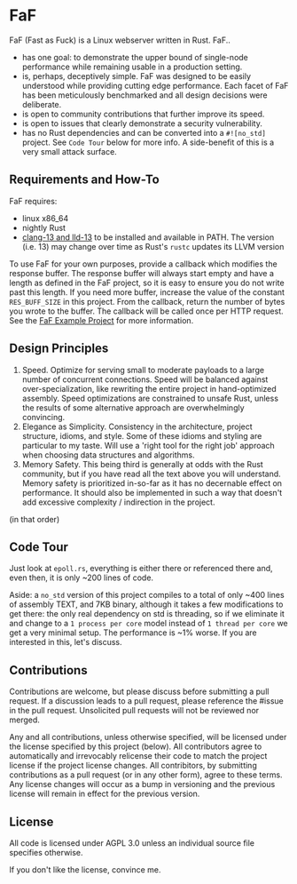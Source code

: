 # FaF
FaF (Fast as Fuck) is a Linux webserver written in Rust. FaF..
* has one goal: to demonstrate the upper bound of single-node performance while remaining usable in a production setting.
* is, perhaps, deceptively simple. FaF was designed to be easily understood while providing cutting edge performance. Each facet of FaF has been meticulously benchmarked and all design decisions were deliberate.
* is open to community contributions that further improve its speed.
* is open to issues that clearly demonstrate a security vulnerability.
* has no Rust dependencies and can be converted into a `#![no_std]` project. See `Code Tour` below for more info. A side-benefit of this is a very small attack surface.

## Requirements and How-To

FaF requires:
* linux x86_64
* nightly Rust
* [clang-13 and lld-13](https://apt.llvm.org/) to be installed and available in PATH. The version (i.e. 13) may change over time as Rust's `rustc` updates its LLVM version


To use FaF for your own purposes, provide a callback which modifies the response buffer. The response buffer will always start empty and have a length as defined in the FaF project, so it is easy to ensure you do not write past this length. If you need more buffer, increase the value of the constant `RES_BUFF_SIZE` in this project. From the callback, return the number of bytes you wrote to the buffer. The callback will be called once per HTTP request. See the [FaF Example Project](https://github.com/errantmind/faf-example) for more information.

## Design Principles
1. Speed. Optimize for serving small to moderate payloads to a large number of concurrent connections. Speed will be balanced against over-specialization, like rewriting the entire project in hand-optimized assembly. Speed optimizations are constrained to unsafe Rust, unless the results of some alternative approach are overwhelmingly convincing.
2. Elegance as Simplicity. Consistency in the architecture, project structure, idioms, and style. Some of these idioms and styling are particular to my taste. Will use a 'right tool for the right job' approach when choosing data structures and algorithms.
3. Memory Safety. This being third is generally at odds with the Rust community, but if you have read all the text above you will understand. Memory safety is prioritized in-so-far as it has no decernable effect on performance. It should also be implemented in such a way that doesn't add excessive complexity / indirection in the project.

(in that order)

## Code Tour

Just look at `epoll.rs`, everything is either there or referenced there and, even then, it is only ~200 lines of code.

Aside: a `no_std` version of this project compiles to a total of only ~400 lines of assembly TEXT, and 7KB binary, although it takes a few modifications to get there: the only real dependency on std is threading, so if we eliminate it and change to a `1 process per core` model instead of `1 thread per core` we get a very minimal setup. The performance is ~1% worse. If you are interested in this, let's discuss.

## Contributions
Contributions are welcome, but please discuss before submitting a pull request. If a discussion leads to a pull request, please reference the \#issue in the pull request. Unsolicited pull requests will not be reviewed nor merged.

Any and all contributions, unless otherwise specified, will be licensed under the license specified by this project (below). All contributors agree to automatically and irrevocably relicense their code to match the project license if the project license changes. All contribitors, by submitting contributions as a pull request (or in any other form), agree to these terms. Any license changes will occur as a bump in versioning and the previous license will remain in effect for the previous version.


## License
All code is licensed under AGPL 3.0 unless an individual source file specifies otherwise.

If you don't like the license, convince me.
